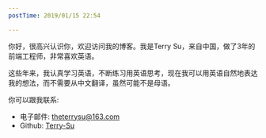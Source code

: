 ```yaml
---
postTime: 2019/01/15 22:54

---
```

你好，很高兴认识你，欢迎访问我的博客。我是Terry Su，来自中国，做了3年的前端工程师，非常喜欢英语。

这些年来，我认真学习英语，不断练习用英语思考，现在我可以用英语自然地表达我的想法，而不需要从中文翻译，虽然可能不是母语。



你可以跟我联系:
* 电子邮件: theterrysu@163.com
* Github: [Terry-Su](https://github.com/Terry-Su)